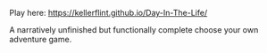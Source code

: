 Play here: https://kellerflint.github.io/Day-In-The-Life/

A narratively unfinished but functionally complete choose your own adventure game.
